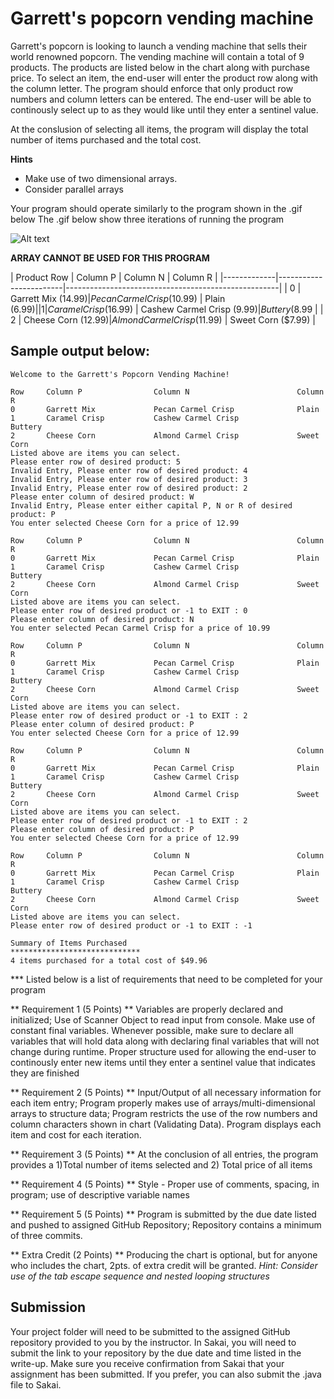 # Garrett's popcorn vending machine

Garrett's popcorn is looking to launch a vending machine that sells their world renowned popcorn.  The vending machine will contain a total of 9 products. 
The products are listed below in the chart along with purchase price.  To select an item, the end-user will enter the product row along with the column letter.
The program should enforce that only product row numbers and column letters can be entered. The end-user will be able to continously select up to  as they would 
like until they enter a sentinel value.
   

At the conslusion of selecting all items, the program will display the total number of items purchased and the total cost.

**Hints**
- Make use of two dimensional arrays.
- Consider parallel arrays



Your program should operate similarly to the program shown in the .gif below
The .gif below show three iterations of running the program

![Alt text](https://instructorc.github.io/site/slides/java/images/ds/program_4_sample_output.gif "Program 4 Execution Example")

**ARRAY CANNOT BE USED FOR THIS PROGRAM**

| Product Row | Column P               | Column N                       | Column R           |
|-------------|------------------------|-----------------------------------------------------|
| 0           | Garrett Mix ($14.99)   |  Pecan Carmel Crisp ($10.99)   | Plain ($6.99)      |
| 1           | Caramel Crisp ($16.99) |  Cashew Carmel Crisp ($9.99)   | Buttery ($8.99     |
| 2           | Cheese Corn ($12.99)   |  Almond Carmel Crisp ($11.99)  | Sweet Corn ($7.99) |                           


## Sample output below:
```
Welcome to the Garrett's Popcorn Vending Machine!

Row     Column P                Column N                        Column R
0       Garrett Mix             Pecan Carmel Crisp              Plain
1       Caramel Crisp           Cashew Carmel Crisp             Buttery
2       Cheese Corn             Almond Carmel Crisp             Sweet Corn       
Listed above are items you can select.
Please enter row of desired product: 5
Invalid Entry, Please enter row of desired product: 4
Invalid Entry, Please enter row of desired product: 3
Invalid Entry, Please enter row of desired product: 2
Please enter column of desired product: W
Invalid Entry, Please enter either capital P, N or R of desired product: P
You enter selected Cheese Corn for a price of 12.99

Row     Column P                Column N                        Column R
0       Garrett Mix             Pecan Carmel Crisp              Plain
1       Caramel Crisp           Cashew Carmel Crisp             Buttery
2       Cheese Corn             Almond Carmel Crisp             Sweet Corn       
Listed above are items you can select.
Please enter row of desired product or -1 to EXIT : 0
Please enter column of desired product: N
You enter selected Pecan Carmel Crisp for a price of 10.99

Row     Column P                Column N                        Column R
0       Garrett Mix             Pecan Carmel Crisp              Plain
1       Caramel Crisp           Cashew Carmel Crisp             Buttery
2       Cheese Corn             Almond Carmel Crisp             Sweet Corn       
Listed above are items you can select.
Please enter row of desired product or -1 to EXIT : 2
Please enter column of desired product: P
You enter selected Cheese Corn for a price of 12.99

Row     Column P                Column N                        Column R
0       Garrett Mix             Pecan Carmel Crisp              Plain
1       Caramel Crisp           Cashew Carmel Crisp             Buttery
2       Cheese Corn             Almond Carmel Crisp             Sweet Corn
Listed above are items you can select.
Please enter row of desired product or -1 to EXIT : 2
Please enter column of desired product: P
You enter selected Cheese Corn for a price of 12.99

Row     Column P                Column N                        Column R
0       Garrett Mix             Pecan Carmel Crisp              Plain
1       Caramel Crisp           Cashew Carmel Crisp             Buttery
2       Cheese Corn             Almond Carmel Crisp             Sweet Corn
Listed above are items you can select.
Please enter row of desired product or -1 to EXIT : -1

Summary of Items Purchased
*****************************
4 items purchased for a total cost of $49.96
```



*** Listed below is a list of requirements that need to be completed for your program

** Requirement 1 (5 Points) **
Variables are properly declared and initialized; Use of Scanner Object to read input from console. Make use of constant final variables. 
Whenever possible, make sure to declare all variables that will hold data along with declaring final variables that will not change during runtime.
Proper structure used for allowing the end-user to continously enter new items until they enter a sentinel value that indicates they are finished

** Requirement 2 (5 Points) **
Input/Output of all necessary information for each item entry; Program properly makes use of arrays/multi-dimensional arrays to structure data;
Program restricts the use of the row numbers and column characters shown in chart (Validating Data). Program displays each item and cost for each iteration.

** Requirement 3 (5 Points) **
At the conclusion of all entries, the program provides a 1)Total number of items selected and  2) Total price of all items

** Requirement 4 (5 Points) **
Style - Proper use of comments, spacing, in program; use of descriptive variable names

** Requirement 5 (5 Points) **
Program is submitted by the due date listed and pushed to assigned GitHub Repository; Repository contains a minimum of three commits.

** Extra Credit (2 Points) **
Producing the chart is optional, but for anyone who includes the chart, 2pts. of extra credit will be granted. _Hint: Consider use of the tab escape sequence and nested looping structures_


## Submission
Your project folder will need to be submitted to the assigned GitHub repository provided to you by the instructor. In Sakai, you will need to submit the link to your repository by the due date and time listed in the write-up. Make sure you receive confirmation from Sakai that your assignment has been submitted.
If you prefer, you can also submit the .java file to Sakai.

